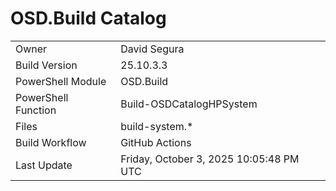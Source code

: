 ﻿# OSD.Build Catalog

| | |
|-|-|
| Owner | David Segura |
| Build Version | 25.10.3.3 |
| PowerShell Module | OSD.Build |
| PowerShell Function | Build-OSDCatalogHPSystem |
| Files | build-system.* |
| Build Workflow | GitHub Actions |
| Last Update | Friday, October 3, 2025 10:05:48 PM UTC |
